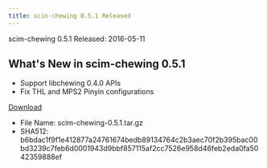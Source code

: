 ```yaml
---
title: scin-chewing 0.5.1 Released
---
```

scim-chewing 0.5.1 Released: 2016-05-11

What's New in scim-chewing 0.5.1
---------------------------------------------------------

* Support libchewing 0.4.0 APIs
* Fix THL and MPS2 Pinyin configurations

[Download](https://github.com/chewing/scim-chewing/releases/tag/v0.5.1)

* File Name: scim-chewing-0.5.1.tar.gz
* SHA512: b6bdac1f9f1e412877a24761674bedb89134764c2b3aec70f2b395bac00bd3239c7feb6d0001943d9bbf857115af2cc7526e958d46feb2eda0fa5042359888ef
